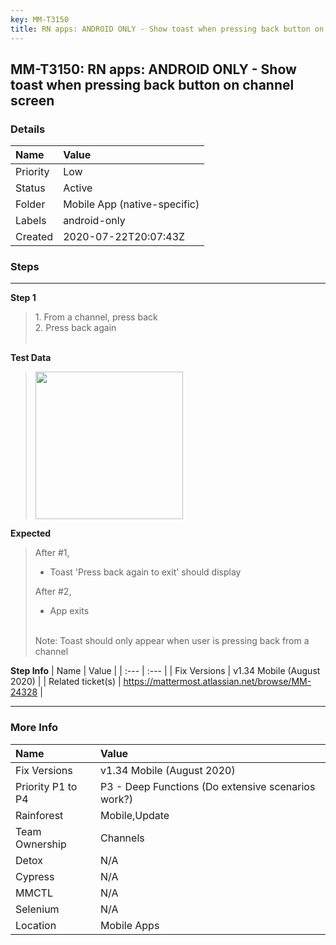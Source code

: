 ```yaml
---
key: MM-T3150
title: RN apps: ANDROID ONLY - Show toast when pressing back button on channel screen
---
```


## MM-T3150: RN apps: ANDROID ONLY - Show toast when pressing back button on channel screen

### Details

| Name     | Value                        |
| :------- | :--------------------------- |
| Priority | Low                          |
| Status   | Active                       |
| Folder   | Mobile App (native-specific) |
| Labels   | android-only                 |
| Created  | 2020-07-22T20:07:43Z         |

### Steps

<hr/>

**Step 1**

> <article>1. From a channel, press back<br>2. Press back again<br><br></article>

**Test Data**

> <article><img src="https://smartbear-tm4j-prod-us-west-2-attachment-rich-text.s3.us-west-2.amazonaws.com/embedded-f3277290f945470c4add5d21ef3dc7ca7b74388fc7152bfb6b99ae58c66a95a8-1595448450630-screenshot-1.png" style="width: 236px;" class="fr-fil fr-dib"></article>

**Expected**

> <article>After #1,<ul><li>Toast 'Press back again to exit' should display</li></ul>After #2,<ul><li>App exits</li></ul><br>Note: Toast should only appear when user is pressing back from a channel</article>

**Step Info**
| Name | Value |
| :--- | :--- |
| Fix Versions | v1.34 Mobile (August 2020) |
| Related ticket(s) | <a href="https://mattermost.atlassian.net/browse/MM-24328">https://mattermost.atlassian.net/browse/MM-24328</a> |

<hr/>

### More Info

| Name              | Value                                              |
| :---------------- | :------------------------------------------------- |
| Fix Versions      | v1.34 Mobile (August 2020)                         |
| Priority P1 to P4 | P3 - Deep Functions (Do extensive scenarios work?) |
| Rainforest        | Mobile,Update                                      |
| Team Ownership    | Channels                                           |
| Detox             | N/A                                                |
| Cypress           | N/A                                                |
| MMCTL             | N/A                                                |
| Selenium          | N/A                                                |
| Location          | Mobile Apps                                        |
